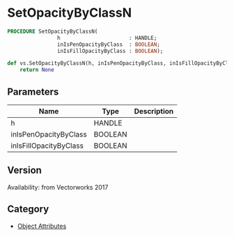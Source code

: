 # SetOpacityByClassN

```pascal
PROCEDURE SetOpacityByClassN(
				h                      : HANDLE;
				inIsPenOpacityByClass  : BOOLEAN;
				inIsFillOpacityByClass : BOOLEAN);
```

```python
def vs.SetOpacityByClassN(h, inIsPenOpacityByClass, inIsFillOpacityByClass):
    return None
```

## Parameters
|Name|Type|Description|
|---|---|---|
|h|HANDLE|   |
|inIsPenOpacityByClass|BOOLEAN|   |
|inIsFillOpacityByClass|BOOLEAN|   |

## Version
Availability: from Vectorworks 2017

## Category
* [Object Attributes](../Categories/Object%20Attributes.md)
